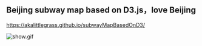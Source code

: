## Beijing subway map based on D3.js，love Beijing
https://akalittlegrass.github.io/subwayMapBasedOnD3/



![show.gif](https://i.loli.net/2019/12/09/dIHRgmLGuv49Dxo.gif)
